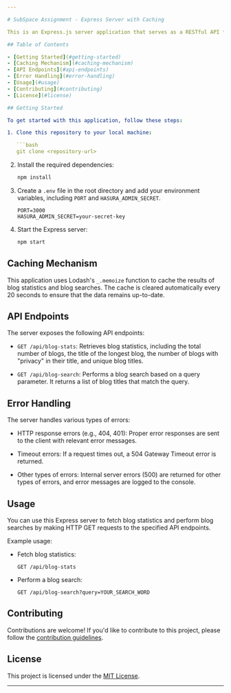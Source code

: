 ```yaml
---

# SubSpace Assignment - Express Server with Caching

This is an Express.js server application that serves as a RESTful API for fetching blog statistics and performing blog searches. It uses Lodash's `_.memoize` function for caching the results of these operations.

## Table of Contents

- [Getting Started](#getting-started)
- [Caching Mechanism](#caching-mechanism)
- [API Endpoints](#api-endpoints)
- [Error Handling](#error-handling)
- [Usage](#usage)
- [Contributing](#contributing)
- [License](#license)

## Getting Started

To get started with this application, follow these steps:

1. Clone this repository to your local machine:

   ```bash
   git clone <repository-url>
   ```

2. Install the required dependencies:

   ```bash
   npm install
   ```

3. Create a `.env` file in the root directory and add your environment variables, including `PORT` and `HASURA_ADMIN_SECRET`.

   ```
   PORT=3000
   HASURA_ADMIN_SECRET=your-secret-key
   ```

4. Start the Express server:

   ```bash
   npm start
   ```

## Caching Mechanism

This application uses Lodash's `_.memoize` function to cache the results of blog statistics and blog searches. The cache is cleared automatically every 20 seconds to ensure that the data remains up-to-date.

## API Endpoints

The server exposes the following API endpoints:

- `GET /api/blog-stats`: Retrieves blog statistics, including the total number of blogs, the title of the longest blog, the number of blogs with "privacy" in their title, and unique blog titles.

- `GET /api/blog-search`: Performs a blog search based on a query parameter. It returns a list of blog titles that match the query.

## Error Handling

The server handles various types of errors:

- HTTP response errors (e.g., 404, 401): Proper error responses are sent to the client with relevant error messages.

- Timeout errors: If a request times out, a 504 Gateway Timeout error is returned.

- Other types of errors: Internal server errors (500) are returned for other types of errors, and error messages are logged to the console.

## Usage

You can use this Express server to fetch blog statistics and perform blog searches by making HTTP GET requests to the specified API endpoints.

Example usage:

- Fetch blog statistics:

  ```http
  GET /api/blog-stats
  ```

- Perform a blog search:

  ```http
  GET /api/blog-search?query=YOUR_SEARCH_WORD
  ```

## Contributing

Contributions are welcome! If you'd like to contribute to this project, please follow the [contribution guidelines](CONTRIBUTING.md).

## License

This project is licensed under the [MIT License](LICENSE).

---
```


